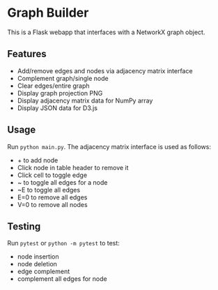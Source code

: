 # Graph Builder

This is a Flask webapp that interfaces with a NetworkX graph object.

## Features

- Add/remove edges and nodes via adjacency matrix interface
- Complement graph/single node
- Clear edges/entire graph
- Display graph projection PNG 
- Display adjacency matrix data for NumPy array
- Display JSON data for D3.js

## Usage
Run `python main.py`. The adjacency matrix interface is used as follows:

- \+ to add node
- Click node in table header to remove it
- Click cell to toggle edge
- ~ to toggle all edges for a node
- ~E to toggle all edges
- E=0 to remove all edges
- V=0 to remove all nodes

## Testing
Run `pytest` or `python -m pytest` to test:
- node insertion
- node deletion
- edge complement
- complement all edges for node 